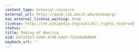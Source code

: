 ```yaml
---
content_type: external-resource
external_url: https://quod.lib.umich.edu/m/moagrp/
has_external_license_warning: true
license: https://en.wikipedia.org/wiki/All_rights_reserved
status: ''
title: Making of America
uid: b47af427-d38d-4790-bde5-75254b468d44
wayback_url: ''
---
```

